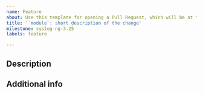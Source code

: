 ```yaml
---
name: Feature
about: Use this template for opening a Pull Request, which will be at the "Features" section of the NEWS file.
title: '`module`: short description of the change'
milestone: syslog-ng-3.25
labels: feature

---
```

## Description
<!--
Please describe the Feature in 1-2 sentences.
This section will be present in the NEWS file.
-->

## Additional info
